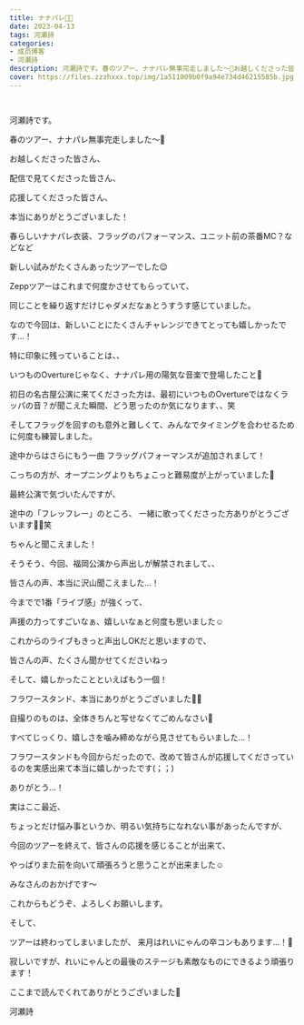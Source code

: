 ```yaml
---
title: ナナパレ🌸🐝
date: 2023-04-13
tags: 河瀬詩
categories: 
- 成员博客
- 河瀬詩
description: 河瀬詩です。春のツアー、ナナパレ無事完走しました〜🎉お越しくださった皆さん、配信で見てくださった皆さん、応援してくださった皆さん、本当...
cover: https://files.zzzhxxx.top/img/1a511009b0f9a94e734d46215585b.jpg 
---
```


        ﻿




河瀬詩です。





春のツアー、ナナパレ無事完走しました〜🎉







お越しくださった皆さん、


配信で見てくださった皆さん、


応援してくださった皆さん、





本当にありがとうございました！










春らしいナナパレ衣装、フラッグのパフォーマンス、ユニット前の茶番MC？などなど




新しい試みがたくさんあったツアーでした😌








Zeppツアーはこれまで何度かさせてもらっていて、





同じことを繰り返すだけじゃダメだなぁとうすうす感じていました。






なので今回は、新しいことにたくさんチャレンジできてとっても嬉しかったです…！









特に印象に残っていることは、、





いつものOvertureじゃなく、ナナパレ用の陽気な音楽で登場したこと🎺





初日の名古屋公演に来てくださった方は、最初にいつものOvertureではなくラッパの音？が聞こえた瞬間、どう思ったのか気になります、、笑





そしてフラッグを回すのも意外と難しくて、みんなでタイミングを合わせるために何度も練習しました。







途中からはさらにもう一曲
フラッグパフォーマンスが追加されまして！




こっちの方が、オープニングよりもちょこっと難易度が上がっていました🫣




最終公演で気づいたんですが、



途中の「フレッフレー」のところ、
一緒に歌ってくださった方ありがとうございます🙇‍♀️笑




ちゃんと聞こえました！








そうそう、今回、福岡公演から声出しが解禁されまして、、




皆さんの声、本当に沢山聞こえました…！




今までで1番「ライブ感」が強くって、





声援の力ってすごいなぁ、嬉しいなぁと何度も思いました☺️





これからのライブもきっと声出しOKだと思いますので、



皆さんの声、たくさん聞かせてくださいねっ










そして、嬉しかったことといえばもう一個！





フラワースタンド、本当にありがとうございました💐🤍


































自撮りのものは、全体きちんと写せなくてごめんなさい🥲



すべてじっくり、嬉しさを噛み締めながら見させてもらいました…！




フラワースタンドも今回からだったので、改めて皆さんが応援してくださっているのを実感出来て本当に嬉しかったです(；；)




ありがとう…！








実はここ最近、



ちょっとだけ悩み事というか、明るい気持ちになれない事があったんですが、



今回のツアーを終えて、皆さんの応援を感じることが出来て、




やっぱりまた前を向いて頑張ろうと思うことが出来ました☺️




みなさんのおかげです〜




これからもどうぞ、よろしくお願いします。







そして、


ツアーは終わってしまいましたが、
来月はれいにゃんの卒コンもあります…！🥲




寂しいですが、れいにゃんとの最後のステージも素敵なものにできるよう頑張ります！





ここまで読んでくれてありがとうございました🧸







河瀬詩



